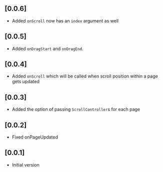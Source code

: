## [0.0.6]

* Added `onScroll` now has an `index` argument as well

## [0.0.5]

* Added `onDragStart` and `onDragEnd`.

## [0.0.4]

* Added `onScroll` which will be called when scroll position within a page gets updated

## [0.0.3]

* Added the option of passing `ScrollController`s for each page

## [0.0.2]

* Fixed onPageUpdated

## [0.0.1]

* Initial version
